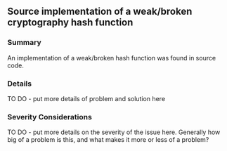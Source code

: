 ## Source implementation of a weak/broken cryptography hash function

### Summary
An implementation of a weak/broken hash function was found in source code.

### Details
TO DO - put more details of problem and solution here

### Severity Considerations
TO DO - put more details on the severity of the issue here.  Generally how big of a problem is this, and what makes it more or less of a problem?

